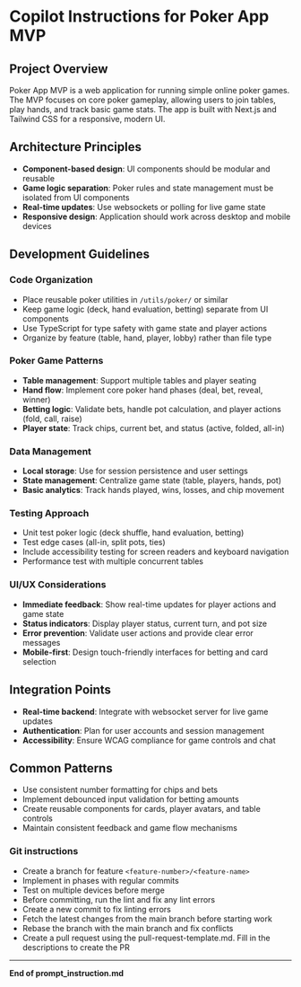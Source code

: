 # Copilot Instructions for Poker App MVP

## Project Overview
Poker App MVP is a web application for running simple online poker games. The MVP focuses on core poker gameplay, allowing users to join tables, play hands, and track basic game stats. The app is built with Next.js and Tailwind CSS for a responsive, modern UI.

## Architecture Principles
- **Component-based design**: UI components should be modular and reusable
- **Game logic separation**: Poker rules and state management must be isolated from UI components
- **Real-time updates**: Use websockets or polling for live game state
- **Responsive design**: Application should work across desktop and mobile devices

## Development Guidelines

### Code Organization
- Place reusable poker utilities in `/utils/poker/` or similar
- Keep game logic (deck, hand evaluation, betting) separate from UI components
- Use TypeScript for type safety with game state and player actions
- Organize by feature (table, hand, player, lobby) rather than file type

### Poker Game Patterns
- **Table management**: Support multiple tables and player seating
- **Hand flow**: Implement core poker hand phases (deal, bet, reveal, winner)
- **Betting logic**: Validate bets, handle pot calculation, and player actions (fold, call, raise)
- **Player state**: Track chips, current bet, and status (active, folded, all-in)

### Data Management
- **Local storage**: Use for session persistence and user settings
- **State management**: Centralize game state (table, players, hands, pot)
- **Basic analytics**: Track hands played, wins, losses, and chip movement

### Testing Approach
- Unit test poker logic (deck shuffle, hand evaluation, betting)
- Test edge cases (all-in, split pots, ties)
- Include accessibility testing for screen readers and keyboard navigation
- Performance test with multiple concurrent tables

### UI/UX Considerations
- **Immediate feedback**: Show real-time updates for player actions and game state
- **Status indicators**: Display player status, current turn, and pot size
- **Error prevention**: Validate user actions and provide clear error messages
- **Mobile-first**: Design touch-friendly interfaces for betting and card selection

## Integration Points
- **Real-time backend**: Integrate with websocket server for live game updates
- **Authentication**: Plan for user accounts and session management
- **Accessibility**: Ensure WCAG compliance for game controls and chat

## Common Patterns
- Use consistent number formatting for chips and bets
- Implement debounced input validation for betting amounts
- Create reusable components for cards, player avatars, and table controls
- Maintain consistent feedback and game flow mechanisms

### Git instructions
- Create a branch for feature `<feature-number>/<feature-name>`
- Implement in phases with regular commits
- Test on multiple devices before merge
- Before committing, run the lint and fix any lint errors
- Create a new commit to fix linting errors
- Fetch the latest changes from the main branch before starting work
- Rebase the branch with the main branch and fix conflicts
- Create a pull request using the pull-request-template.md. Fill in the descriptions to create the PR

---

**End of prompt_instruction.md**
